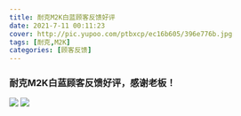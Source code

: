 ```yaml
---
title: 耐克M2K白蓝顾客反馈好评
date: 2021-7-11 00:11:23
cover: http://pic.yupoo.com/ptbxcp/ec16b605/396e776b.jpg
tags: [耐克,M2K]
categories: [顾客反馈]
---
```


###  耐克M2K白蓝顾客反馈好评，感谢老板！
![](http://pic.yupoo.com/ptbxcp/ebb7af0e/a9d327fc.jpg)
![](http://pic.yupoo.com/ptbxcp/ec16b605/396e776b.jpg)

